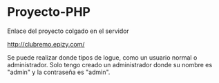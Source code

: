 # Proyecto-PHP

Enlace del proyecto colgado en el servidor 

  http://clubremo.epizy.com/
  
  Se puede realizar donde tipos de logue, como un usuario normal o administrador.
  Solo tengo creado un administrador donde su nombre es "admin" y la contraseña es "admin".
